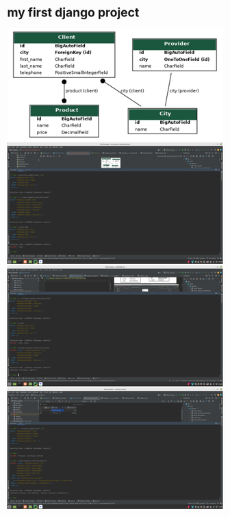 # my first django project
![img.png](img.png)
![img1.png](img1.png)
![img2.png](img2.png)
![img3.png](img3.png)